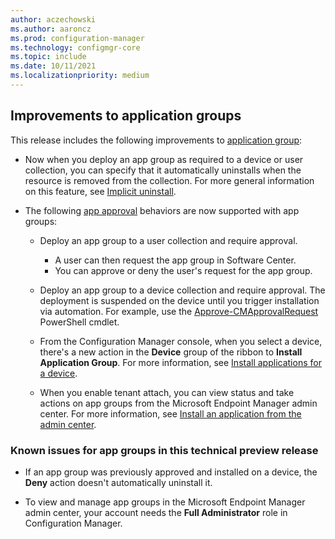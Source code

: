 ```yaml
---
author: aczechowski
ms.author: aaroncz
ms.prod: configuration-manager
ms.technology: configmgr-core
ms.topic: include
ms.date: 10/11/2021
ms.localizationpriority: medium
---
```


## <a name="bkmk_appgroups"></a> Improvements to application groups

This release includes the following improvements to [application group](../../../../../apps/deploy-use/create-app-groups.md):

- Now when you deploy an app group as required to a device or user collection, you can specify that it automatically uninstalls when the resource is removed from the collection.<!--10479618--> For more general information on this feature, see [Implicit uninstall](../../../../../apps/deploy-use/uninstall-applications.md#implicit-uninstall).

- The following [app approval](../../../../../apps/deploy-use/app-approval.md) behaviors are now supported with app groups:<!-- 10992210 -->

  - Deploy an app group to a user collection and require approval.
    - A user can then request the app group in Software Center.
    - You can approve or deny the user's request for the app group.

  - Deploy an app group to a device collection and require approval. The deployment is suspended on the device until you trigger installation via automation. For example, use the [Approve-CMApprovalRequest](/powershell/module/configurationmanager/approve-cmapprovalrequest) PowerShell cmdlet.

  - From the Configuration Manager console, when you select a device, there's a new action in the **Device** group of the ribbon to **Install Application Group**. For more information, see [Install applications for a device](../../../../../apps/deploy-use/install-app-for-device.md).

  - When you enable tenant attach, you can view status and take actions on app groups from the Microsoft Endpoint Manager admin center. For more information, see [Install an application from the admin center](../../../../../tenant-attach/applications.md).

### Known issues for app groups in this technical preview release

- If an app group was previously approved and installed on a device, the **Deny** action doesn't automatically uninstall it.

- To view and manage app groups in the Microsoft Endpoint Manager admin center, your account needs the **Full Administrator** role in Configuration Manager.

